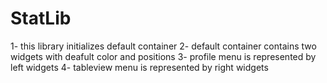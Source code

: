 # StatLib
1- this library initializes default  container
2- default container contains two widgets with deafult color and positions
3- profile menu is represented by left widgets
4- tableview menu is represented by right widgets
